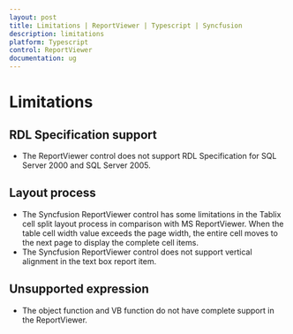 ```yaml
---
layout: post
title: Limitations | ReportViewer | Typescript | Syncfusion
description: limitations
platform: Typescript
control: ReportViewer
documentation: ug
---
```


# Limitations

## RDL Specification support

* The ReportViewer control does not support RDL Specification for SQL Server 2000 and SQL Server 2005.

## Layout process

* The Syncfusion ReportViewer control has some limitations in the Tablix cell split layout process in comparison with MS ReportViewer. When the table cell width value exceeds the page width, the entire cell moves to the next page to display the complete cell items. 
* The Syncfusion ReportViewer control does not support vertical alignment in the text box report item.

## Unsupported expression

* The object function and VB function do not have complete support in the ReportViewer.